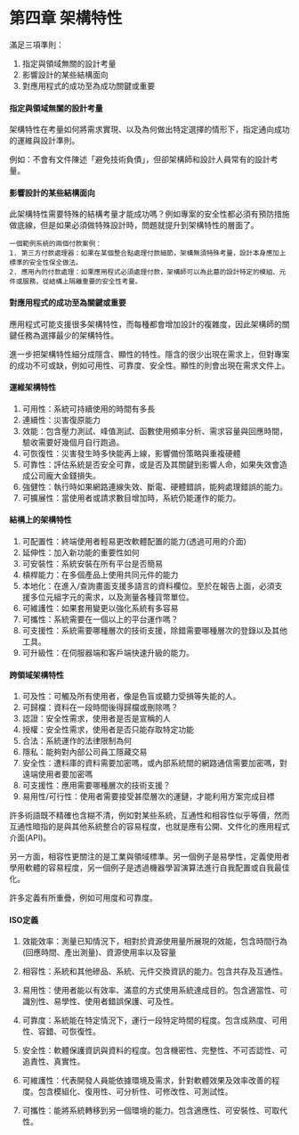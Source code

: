 # 第四章 架構特性

滿足三項準則：

1. 指定與領域無關的設計考量
2. 影響設計的某些結構面向
3. 對應用程式的成功至為成功關鍵或重要



#### 指定與領域無關的設計考量

架構特性在考量如何將需求實現、以及為何做出特定選擇的情形下，指定通向成功的運維與設計準則。

例如：不會有文件陳述「避免技術負債」，但卻架構師和設計人員常有的設計考量。



#### 影響設計的某些結構面向

此架構特性需要特殊的結構考量才能成功嗎？例如專案的安全性都必須有預防措施做底線，但是如果必須做特殊設計時，問題就提升到架構特性的層面了。

```
一個範例系統的兩個付款案例：
1. 第三方付款處理器：如果在某個整合點處理付款細節，架構無須特殊考量，設計本身應加上標準的安全性保全做法。
2. 應用內的付款處理：如果應用程式必須處理付款，架構師可以為此墓的設計特定的模組、元件或服務，從結構上隔離重要的安全性考量。
```



#### 對應用程式的成功至為關鍵或重要

應用程式可能支援很多架構特性，而每種都會增加設計的複雜度，因此架構師的關鍵任務為選擇最少的架構特性。

進一步把架構特性細分成隱含、顯性的特性。隱含的很少出現在需求上，但對專案的成功不可或缺，例如可用性、可靠度、安全性。顯性的則會出現在需求文件上。



#### 運維架構特性

1. 可用性：系統可持續使用的時間有多長
2. 連續性：災害復原能力
3. 效能：包含壓力測試、峰值測試、函數使用頻率分析、需求容量與回應時間，驗收需要好幾個月自行跑過。
4. 可恢復性：災害發生時多快能再上線，影響備份策略與重複硬體
5. 可靠性：評估系統是否安全可靠，或是否及其關鍵到影響人命，如果失效會造成公司龐大金錢損失。
6. 強健性：執行時如果網路連線失效、斷電、硬體錯誤，能夠處理錯誤的能力。
7. 可擴展性：當使用者或請求數目增加時，系統仍能運作的能力。



#### 結構上的架構特性

1. 可配置性：終端使用者輕易更改軟體配置的能力(透過可用的介面)
2. 延伸性：加入新功能的重要性如何
3. 可安裝性：系統安裝在所有平台是否簡易
4. 槓桿能力：在多個產品上使用共同元件的能力
5. 本地化：在進入/查詢畫面支援多語言的資料欄位。至於在報告上面，必須支援多位元組字元的需求，以及測量各種貨幣單位。
6. 可維護性：如果套用變更以強化系統有多容易
7. 可攜性：系統需要在一個以上的平台運作嗎？
8. 可支援性：系統需要哪種層次的技術支援，除錯需要哪種層次的登錄以及其他工具。
9. 可升級性：在伺服器端和客戶端快速升級的能力。



#### 跨領域架構特性

1. 可及性：可觸及所有使用者，像是色盲或聽力受損等失能的人。
2. 可歸檔：資料在一段時間後得歸檔或刪除嗎？
3. 認證：安全性需求，使用者是否是宣稱的人
4. 授權：安全性需求，使用者是否只能存取特定功能
5. 合法：系統運作的法律限制為何
6. 隱私：能夠對內部公司員工隱藏交易
7. 安全性：遭料庫的資料需要加密嗎，或內部系統間的網路通信需要加密嗎，對遠端使用者要加密嗎
8. 可支援性：應用需要哪種層次的技術支援？
9. 易用性/可行性：使用者需要接受甚麼層次的運鏈，才能利用方案完成目標



許多術語既不精確也含糊不清，例如對某些系統，互通性和相容性似乎等價，然而互通性暗指的是與其他系統整合的容易程度，也就是應有公開、文件化的應用程式介面(API)。

另一方面，相容性更關注的是工業與領域標準。另一個例子是易學性，定義使用者學用軟體的容易程度，另一個例子是透過機器學習演算法進行自我配置或自我最佳化。

許多定義有所重疊，例如可用度和可靠度。



#### ISO定義

1. 效能效率：測量已知情況下，相對於資源使用量所展現的效能，包含時間行為(回應時間、產出測量)、資源使用率以及容量

2. 相容性：系統和其他磣品、系統、元件交換資訊的能力。包含共存及互通性。

3. 易用性：使用者能以有效率、滿意的方式使用系統達成目的。包含適當性、可識別性、易學性、使用者錯誤保護、可及性。

4. 可靠度：系統能在特定情況下，運行一段特定時間的程度。包含成熟度、可用性、容錯、可恢復性。

5. 安全性：軟體保護資訊與資料的程度。包含機密性、完整性、不可否認性、可追責性、真實性。

6. 可維護性：代表開發人員能依據環境及需求，針對軟體效果及效率改善的程度。包含模組化、復用性、可分析性、可修改性、可測試性。

7. 可攜性：能將系統轉移到另一個環境的能力。包含適應性、可安裝性、可取代性。


